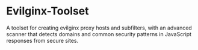 # Evilginx-Toolset
A toolset for creating evilginx proxy hosts and subfilters, with an advanced scanner that detects domains and common security patterns in JavaScript responses from secure sites.

